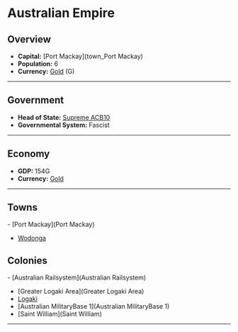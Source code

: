 # <!--NAME-->Australian Empire<!--NAME-->

## Overview

- **Capital:** <!--CAPITAL_LINK-->[Port Mackay](town_Port Mackay)<!--CAPITAL_LINK-->
- **Population:** <!--POPULATION-->6<!--POPULATION-->
- **Currency:** <!--CURRENCY_LINK-->[Gold](currency_Gold)<!--CURRENCY_LINK--> (<!--CURRENCY_ABV-->G<!--CURRENCY_ABV-->)

---

## Government

- **Head of State:** <!--LEADER_TITLE_LINK-->[Supreme ACB10](user_ACB10)<!--LEADER_TITLE_LINK-->
- **Governmental System:** <!--GOVERNMENT-->Fascist<!--GOVERNMENT-->

---

## Economy

- **GDP:** <!--GDP-->154G<!--GDP-->
- **Currency:** <!--CURRENCY_LINK-->[Gold](currency_Gold)<!--CURRENCY_LINK-->

---

## Towns

<!--TOWNS-->- [Port Mackay](Port Mackay)
- [Wodonga](Wodonga)<!--TOWNS-->

## Colonies

<!--COLONIES-->- [Australian Railsystem](Australian Railsystem)
- [Greater Logaki Area](Greater Logaki Area)
- [Logaki](Logaki)
- [Australian MilitaryBase 1](Australian MilitaryBase 1)
- [Saint William](Saint William)<!--COLONIES-->

---